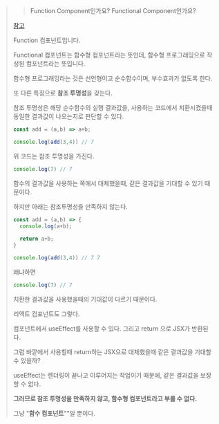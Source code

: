 > > Function Component인가요? Functional Component인가요?
>
> [참고](https://gyuwon.github.io/blog/2020/07/24/react-has-no-functional-components.html)
>
> Function 컴포넌트입니다.
>
> Functional 컴포넌트는 함수형 컴포넌트라는 뜻인데, 함수형 프로그래밍으로 작성된 컴포넌트라는 뜻입니다.
>
> 함수형 프로그래밍라는 것은 선언형이고 순수함수이며, 부수효과가 없도록 한다.
>
> 또 다른 특징으로 **참조 투명성**을 갖는다.
>
> 참조 투명성은 해당 순수함수의 실행 결과값을, 사용하는 코드에서 치환시켰을때 동일한 결과값이 나오는지로 판단할 수 있다.
>
> ```js
> const add = (a,b) => a+b;
> 
> console.log(add(3,4)) // 7
> ```
>
> 위 코드는 참조 투명성을 가진다.
>
> ```js
> console.log(7) // 7
> ```
>
> 함수의 결과값을 사용하는 쪽에서 대체했을때, 같은 결과값을 기대할 수 있기 때문이다.
>
> 
>
> 하지만 아래는 참조투명성을 만족하지 않는다.
>
> ```js
> const add = (a,b) => {
>   console.log(a+b);
>   
>   return a+b;
> }
> 
> console.log(add(3,4)) // 7 7
> ```
>
> 왜냐하면
>
> ``` js
> console.log(7) // 7
> ```
>
> 
>
> 치환한 결과값을 사용했을때의 기대값이 다르기 때문이다.
>
> 
>
> 리액트 컴포넌트도 그렇다.
>
> 컴포넌트에서 useEffect를 사용할 수 있다. 그리고 return 으로 JSX가 반환된다.
>
> 그럼 바깥에서 사용할때 return하는 JSX으로 대체했을때 같은 결과값을 기대할 수 있을까?
>
> useEffect는 렌더링이 끝나고 이루어지는 작업이기 때문에, 같은 결과값을 보장할 수 없다.
>
> **그러므로 참조 투명성을 만족하지 않고, 함수형 컴포넌트라고 부를 수 없다.**
>
> 그냥 "**함수 컴포넌트**""일 뿐이다.